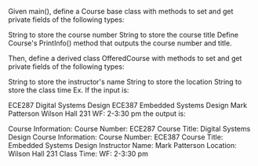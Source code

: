 Given main(), define a Course base class with methods to set and get private fields of the following types:

String to store the course number
String to store the course title
Define Course's PrintInfo() method that outputs the course number and title.

Then, define a derived class OfferedCourse with methods to set and get private fields of the following types:

String to store the instructor's name
String to store the location
String to store the class time
Ex. If the input is:

ECE287
Digital Systems Design
ECE387
Embedded Systems Design
Mark Patterson
Wilson Hall 231
WF: 2-3:30 pm
the output is:

Course Information:
   Course Number: ECE287
   Course Title: Digital Systems Design
Course Information:
   Course Number: ECE387
   Course Title: Embedded Systems Design
   Instructor Name: Mark Patterson
   Location: Wilson Hall 231
   Class Time: WF: 2-3:30 pm
